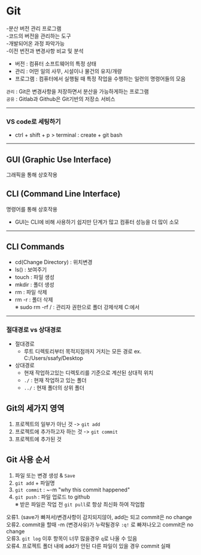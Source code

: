 # Git
-분산 버전 관리 프로그램    
-코드의 버전을 관리하는 도구  
-개발되어온 과정 파악가능  
-이전 번전과 변경사항 비교 및 분석

- 버전 : 컴퓨터 소프트웨어의 특정 상태  
- 관리 : 어떤 일의 사무, 시설이나 물건의 유지/개량  
- 프로그램 : 컴퓨터에서 실행될 때 특정 작업을 수행하는 일련의 명령어들의 모음

`관리` : Git은 변경사항을 저장하면서 분산을 가능하게하는 프로그램    
`공유` : Gitlab과 Github은 Git기반의 저장소 서비스 

---
### VS code로 세팅하기
- ctrl + shift + p > terminal : create + git bash
---
## GUI (Graphic Use Interface)  
그래픽을 통해 상호작용  
## CLI (Command Line Interface)  
명령어를 통해 상호작용

- GUI는 CLI에 비해 사용하기 쉽지만 단계가 많고 컴퓨터 성능을 더 많이 소모
---
## CLI Commands

- cd(Change Directory) : 위치변경  
- ls() : 보여주기
- touch : 파일 생성
- mkdir : 폴더 생성
- rm : 파일 삭제
- rm -r : 폴더 삭제    
※ sudo rm -rf / : 관리자 권한으로 폴더 강제삭제 C:에서
---
### 절대경로 vs  상대경로
- 절대경로
    - 루트 디렉토리부터 목적지점까지 거치는 모든 경로
    ex. C:/Users/ssafy/Desktop
- 상대경로
    - 현재 작업하고있는 디렉토리를 기준으로 계산된 상대적 위치
    - `./` : 현재 작업하고 있는 폴더
    - `../` : 현재 폴더의 상위 폴더


## Git의 세가지 영역
1. 프로젝트의 일부가 아닌 것
-> `git add`
2. 프로젝트에 추가하고자 하는 것
-> `git commit`
3. 프로젝트에 추가된 것

## Git 사용 순서  

1. 파일 또는 변경 생성 & `Save`
2. `git add` + 파일명
3. `git commit` : ~-m "why this commit happened"
4. `git push` : 파일 업로드 to github  
※ 받은 파일은 작업 전 `git pull`로 항상 최신화 하여 작업함

오류1. (save가 빠져서)변경사항이 감지되지않아, add는 되고 commit은 no change  
오류2. commit을 할때 -m (변경사유)가 누락될경우 `:q!` 로 빠져나오고 commit은 no change  
오류3. `git log` 이후 항목이 너무 많을경우 `q`로 나올 수 있음  
오류4. 프로젝트 폴더 내에 add가 안된 다른 파일이 있을 경우 commit 실패